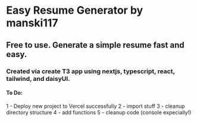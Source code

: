 # Easy Resume Generator by manski117

## Free to use. Generate a simple resume fast and easy.

### Created via create T3 app using nextjs, typescript, react, tailwind, and daisyUI.

#### To Do:
1 - Deploy new project to Vercel successfully
2 - import stuff
3 - cleanup directory structure
4 - add functions
5 - cleanup code (console expecially!)